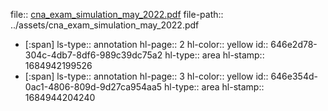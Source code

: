 file:: [cna_exam_simulation_may_2022.pdf](../assets/cna_exam_simulation_may_2022.pdf)
file-path:: ../assets/cna_exam_simulation_may_2022.pdf

- [:span]
  ls-type:: annotation
  hl-page:: 2
  hl-color:: yellow
  id:: 646e2d78-304c-4db7-8df6-989c39dc75a2
  hl-type:: area
  hl-stamp:: 1684942199526
- [:span]
  ls-type:: annotation
  hl-page:: 3
  hl-color:: yellow
  id:: 646e354d-0ac1-4806-809d-9d27ca954aa5
  hl-type:: area
  hl-stamp:: 1684944204240